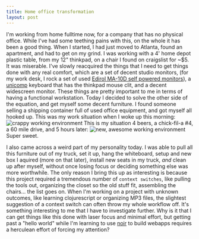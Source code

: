 ```yaml
---
title: Home office transformation
layout: post
---
```


I'm working from home fulltime now, for a company that has no physical office. While I've had some teething pains with this, on the whole it has been a good thing. When I started, I had just moved to Atlanta, found an apartment, and had to get on my grind. I was working with a 4' home depot plastic table, from my 12" thinkpad, on a chair I found on craigslist for ~$5. It was miserable. I've slowly reacquired the things that I need to get things done with any real comfort, which are a set of decent studio monitors, (for my work desk, I rock a set of used [Edirol MA-10D self powered monitors](http://gear.ign.com/articles/324/324431p1.html)), a [unicomp](http://pckeyboards.stores.yahoo.net/en104wh.html) keyboard that has the thinkpad mouse clit, and a decent widescreen monitor. These things are pretty important to me in terms of having a functional workstation. Today I decided to solve the other side of the equation, and get myself some decent furniture. I found someone selling a shipping container full of used office equipment, and got myself all hooked up. 
This was my work situation when I woke up this morning:
![crappy working environment](http://www.iflowfor8hours.info/images/olddesk.jpg)
This is my situation 4 beers, a chick-fil-a #4, a 60 mile drive, and 5 hours later:
![new, awesome working environment](http://www.iflowfor8hours.info/images/newdesk.jpg)
Super sweet.

I also came across a weird part of my personality today. I was able to pull all this furniture out of my truck, set it up, hang the whiteboard, setup and new box I aquired (more on that later), install new seats in my truck, *and* clean up after myself, without once losing focus or deciding something else was more worthwhile. The only reason I bring this up as interesting is because this project required a tremendous number of `context switches`, like pulling the tools out, organizing the closet so the old stuff fit, assembling the chairs... the list goes on. When I'm working on a project with unknown outcomes, like learning clojurescript or organizing MP3 files, the slightest suggestion of a context switch can often throw my whole workflow off. It's something interesting to me that I have to investigate further. Why is it that I can get things like this done with laser focus and minimal effort, but getting past a "hello world" while I'm learning to use [noir](http://www.webnoir.org/#started) to build webapps requires a herculean effort of forcing my attention?
